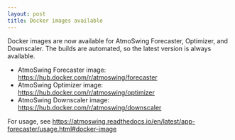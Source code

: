 ```yaml
---
layout: post
title: Docker images available
---
```


Docker images are now available for AtmoSwing Forecaster, Optimizer, and Downscaler. The builds are automated, so the latest version is always available.

* AtmoSwing Forecaster image: https://hub.docker.com/r/atmoswing/forecaster
* AtmoSwing Optimizer image: https://hub.docker.com/r/atmoswing/optimizer
* AtmoSwing Downscaler image: https://hub.docker.com/r/atmoswing/downscaler

For usage, see https://atmoswing.readthedocs.io/en/latest/app-forecaster/usage.html#docker-image